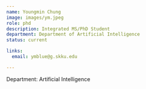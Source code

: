 ```yaml
---
name: Youngmin Chung
image: images/ym.jpeg
role: phd
description: Integrated MS/PhD Student
department: Department of Artificial Intelligence
status: current

links:
  email: ymblue@g.skku.edu

---
```


Department: Artificial Intelligence
